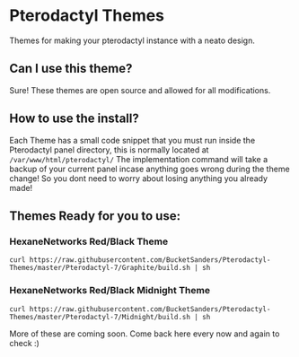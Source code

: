 #  Pterodactyl Themes
Themes for making your pterodactyl instance with a neato design.

## Can I use this theme?
Sure! These themes are open source and allowed for all modifications.

## How to use the install?
Each Theme has a small code snippet that you must run inside the Pterodactyl panel directory, this is normally located at `/var/www/html/pterodactyl/` The implementation command will take a backup of your current panel incase anything goes wrong during the theme change! So you dont need to worry about losing anything you already made!

## Themes Ready for you to use:
### HexaneNetworks Red/Black Theme
```
curl https://raw.githubusercontent.com/BucketSanders/Pterodactyl-Themes/master/Pterodactyl-7/Graphite/build.sh | sh
```
### HexaneNetworks Red/Black Midnight Theme
```
curl https://raw.githubusercontent.com/BucketSanders/Pterodactyl-Themes/master/Pterodactyl-7/Midnight/build.sh | sh
```

More of these are coming soon. Come back here every now and again to check :)
